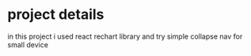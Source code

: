 # project details 
in this project i used react rechart library and try simple collapse nav for small device 